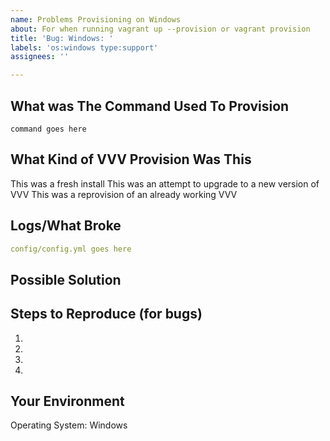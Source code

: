 ```yaml
---
name: Problems Provisioning on Windows
about: For when running vagrant up --provision or vagrant provision
title: 'Bug: Windows: '
labels: 'os:windows type:support'
assignees: ''

---
```


<!--- Hello! Thanks for using VVV and taking the time to open an issue. -->
<!--- Please use the Title field to provide a clear summary of the issue. -->
<!-- Have you tried the develop branch? Your problem might already be fixed! -->

## What was The Command Used To Provision

```shell
command goes here
```

## What Kind of VVV Provision Was This

<!-- delete all but one: -->
This was a fresh install
This was an attempt to upgrade to a new version of VVV
This was a reprovision of an already working VVV

## Logs/What Broke

<!---
If describing a bug, tell us what happens instead of the expected behavior.

Provisioner logs would be super helpful, copy paste the entire log including the VVV logo into a code block, or link to a gist

Also, your `config/config.yml` would be super handy -->

```yaml
config/config.yml goes here
```

## Possible Solution
<!--- Not obligatory, but suggest a fix/reason for the bug, -->
<!--- or ideas how to implement the addition or change -->

## Steps to Reproduce (for bugs)
<!--- Provide a link to a live example, or an unambiguous set of steps to -->
<!--- reproduce this bug. Include code to reproduce, if relevant -->
1.
2.
3.
4.

<!-- If there is an issue during provisioning, it can often be helpful to see a full log of
the output displayed during provisioning. If this is available, please copy and paste the
log into a gist at gist.github.com and paste the link here. -->

## Your Environment

Operating System: Windows

<!--- We need to know your machine setup to help -->
<!-- If you don't know it, copy paste the splash screen with the colourful VVV logo from the terminal, it has everything we need to know to help you -->
